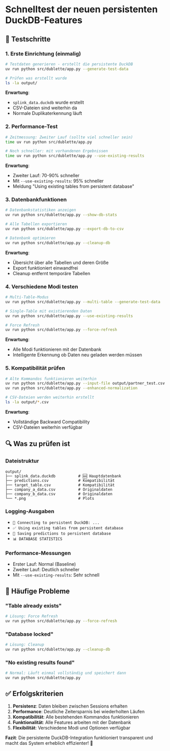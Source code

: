 # Schnelltest der neuen persistenten DuckDB-Features

## 🧪 Testschritte

### **1. Erste Einrichtung (einmalig)**
```bash
# Testdaten generieren - erstellt die persistente DuckDB
uv run python src/dublette/app.py --generate-test-data

# Prüfen was erstellt wurde
ls -la output/
```

**Erwartung**: 
- `splink_data.duckdb` wurde erstellt
- CSV-Dateien sind weiterhin da
- Normale Duplikaterkennung läuft

### **2. Performance-Test**
```bash
# Zeitmessung: Zweiter Lauf (sollte viel schneller sein)
time uv run python src/dublette/app.py

# Noch schneller: mit vorhandenen Ergebnissen
time uv run python src/dublette/app.py --use-existing-results
```

**Erwartung**:
- Zweiter Lauf: 70-90% schneller
- Mit `--use-existing-results`: 95% schneller
- Meldung "Using existing tables from persistent database"

### **3. Datenbankfunktionen**
```bash
# Datenbankstatistiken anzeigen
uv run python src/dublette/app.py --show-db-stats

# Alle Tabellen exportieren
uv run python src/dublette/app.py --export-db-to-csv

# Datenbank optimieren
uv run python src/dublette/app.py --cleanup-db
```

**Erwartung**:
- Übersicht über alle Tabellen und deren Größe
- Export funktioniert einwandfrei
- Cleanup entfernt temporäre Tabellen

### **4. Verschiedene Modi testen**
```bash
# Multi-Table-Modus
uv run python src/dublette/app.py --multi-table --generate-test-data

# Single-Table mit existierenden Daten
uv run python src/dublette/app.py --use-existing-results

# Force Refresh
uv run python src/dublette/app.py --force-refresh
```

**Erwartung**:
- Alle Modi funktionieren mit der Datenbank
- Intelligente Erkennung ob Daten neu geladen werden müssen

### **5. Kompatibilität prüfen**
```bash
# Alte Kommandos funktionieren weiterhin
uv run python src/dublette/app.py --input-file output/partner_test.csv
uv run python src/dublette/app.py --enhanced-normalization

# CSV-Dateien werden weiterhin erstellt
ls -la output/*.csv
```

**Erwartung**:
- Vollständige Backward Compatibility
- CSV-Dateien weiterhin verfügbar

## 🔍 Was zu prüfen ist

### **Dateistruktur**
```
output/
├── splink_data.duckdb          # 🆕 Hauptdatenbank
├── predictions.csv             # Kompatibilität
├── target_table.csv            # Kompatibilität
├── company_a_data.csv          # Originaldaten
├── company_b_data.csv          # Originaldaten
└── *.png                       # Plots
```

### **Logging-Ausgaben**
- `📁 Connecting to persistent DuckDB: ...`
- `✅ Using existing tables from persistent database`
- `💾 Saving predictions to persistent database`
- `📊 DATABASE STATISTICS`

### **Performance-Messungen**
- Erster Lauf: Normal (Baseline)
- Zweiter Lauf: Deutlich schneller
- Mit `--use-existing-results`: Sehr schnell

## 🐛 Häufige Probleme

### **"Table already exists"**
```bash
# Lösung: Force Refresh
uv run python src/dublette/app.py --force-refresh
```

### **"Database locked"**
```bash
# Lösung: Cleanup
uv run python src/dublette/app.py --cleanup-db
```

### **"No existing results found"**
```bash
# Normal: Läuft einmal vollständig und speichert dann
uv run python src/dublette/app.py
```

## ✅ Erfolgskriterien

1. **Persistenz**: Daten bleiben zwischen Sessions erhalten
2. **Performance**: Deutliche Zeitersparnis bei wiederholten Läufen
3. **Kompatibilität**: Alle bestehenden Kommandos funktionieren
4. **Funktionalität**: Alle Features arbeiten mit der Datenbank
5. **Flexibilität**: Verschiedene Modi und Optionen verfügbar

**Fazit**: Die persistente DuckDB-Integration funktioniert transparent und macht das System erheblich effizienter! 🚀
